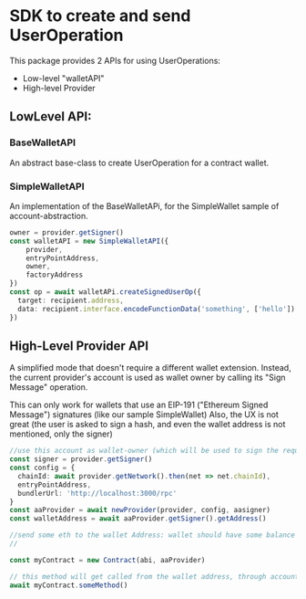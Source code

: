 # SDK to create and send UserOperation 

This package provides 2 APIs for using UserOperations:

- Low-level "walletAPI"
- High-level Provider


## LowLevel API:

### BaseWalletAPI

An abstract base-class to create UserOperation for a contract wallet.

### SimpleWalletAPI

An implementation of the BaseWalletAPi, for the SimpleWallet sample of account-abstraction.

```typescript
owner = provider.getSigner()
const walletAPI = new SimpleWalletAPI({
    provider, 
    entryPointAddress,
    owner,
    factoryAddress
})
const op = await walletAPi.createSignedUserOp({
  target: recipient.address,
  data: recipient.interface.encodeFunctionData('something', ['hello'])
})
```

## High-Level Provider API

A simplified mode that doesn't require a different wallet extension. 
Instead, the current provider's account is used as wallet owner by calling its "Sign Message" operation.

This can only work for wallets that use an EIP-191 ("Ethereum Signed Message") signatures (like our sample SimpleWallet)
Also, the UX is not great (the user is asked to sign a hash, and even the wallet address is not mentioned, only the signer)

```typescript
//use this account as wallet-owner (which will be used to sign the requests)
const signer = provider.getSigner()
const config = {
  chainId: await provider.getNetwork().then(net => net.chainId),
  entryPointAddress,
  bundlerUrl: 'http://localhost:3000/rpc'
} 
const aaProvider = await newProvider(provider, config, aasigner)
const walletAddress = await aaProvider.getSigner().getAddress()

//send some eth to the wallet Address: wallet should have some balance to pay for its own creation, and for calling methods.
//

const myContract = new Contract(abi, aaProvider)

// this method will get called from the wallet address, through account-abstraction EntryPoint
await myContract.someMethod()
```

